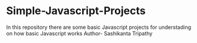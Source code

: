# Simple-Javascript-Projects
In this repository there are some basic Javascript projects for understading on how basic Javascript works
Author- Sashikanta Tripathy
